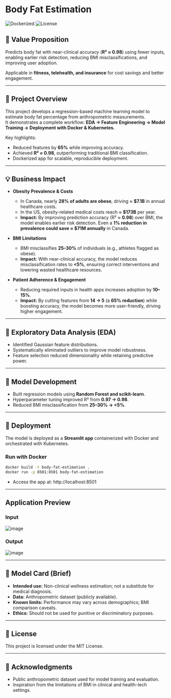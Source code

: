 # Body Fat Estimation
![Dockerized](https://img.shields.io/badge/Docker-ready-blue)
![License](https://img.shields.io/badge/License-MIT-green)

## 📌 Value Proposition
Predicts body fat with near-clinical accuracy (**R² ≈ 0.98**) using fewer inputs, enabling earlier risk detection, reducing BMI misclassifications, and improving user adoption.  

Applicable in **fitness, telehealth, and insurance** for cost savings and better engagement.

---

## 📖 Project Overview
This project develops a regression-based machine learning model to estimate body fat percentage from anthropometric measurements.  
It demonstrates a complete workflow: **EDA → Feature Engineering → Model Training → Deployment with Docker & Kubernetes.**

Key highlights:
- Reduced features by **65%** while improving accuracy.  
- Achieved **R² ≈ 0.98**, outperforming traditional BMI classification.  
- Dockerized app for scalable, reproducible deployment.  

---

## 💡 Business Impact

- **Obesity Prevalence & Costs**  
  - In Canada, nearly **28% of adults are obese**, driving ≈ **$7.1B** in annual healthcare costs.  
  - In the US, obesity-related medical costs reach ≈ **$173B** per year.  
  - **Impact:** By improving prediction accuracy (R² ≈ **0.98**) over BMI, the model enables earlier risk detection. Even a **1% reduction in prevalence could save ≈ $71M annually** in Canada.

- **BMI Limitations**  
  - BMI misclassifies **25–30%** of individuals (e.g., athletes flagged as obese).  
  - **Impact:** With near-clinical accuracy, the model reduces misclassification rates to **<5%**, ensuring correct interventions and lowering wasted healthcare resources.

- **Patient Adherence & Engagement**  
  - Reducing required inputs in health apps increases adoption by **10–15%**.  
  - **Impact:** By cutting features from **14 → 5** (a **65% reduction**) while boosting accuracy, the model becomes more user-friendly, driving higher engagement.

---

## 🔎 Exploratory Data Analysis (EDA)
- Identified Gaussian feature distributions.  
- Systematically eliminated outliers to improve model robustness.  
- Feature selection reduced dimensionality while retaining predictive power.  

---

## 🤖 Model Development
- Built regression models using **Random Forest and scikit-learn**.  
- Hyperparameter tuning improved R² from **0.97 → 0.98**.  
- Reduced BMI misclassification from **25–30% → <5%**.  

---

## 🚀 Deployment
The model is deployed as a **Streamlit app** containerized with Docker and orchestrated with Kubernetes.  

### Run with Docker
```bash
docker build -t body-fat-estimation .
docker run -p 8501:8501 body-fat-estimation
```

- Access the app at: http://localhost:8501

---

## Application Preview
### Input
![image](https://github.com/Aniket-Mahindrakar/Body-Fat-Estimation/assets/25640390/e0a2a8ba-45bd-4b7f-903f-a9e217fd82a0)

### Output
![image](https://github.com/Aniket-Mahindrakar/Body-Fat-Estimation/assets/25640390/14912c09-498d-4981-aaa4-0b0378de9f25)

---
## 📑 Model Card (Brief)
- **Intended use:** Non-clinical wellness estimation; not a substitute for medical diagnosis.
- **Data:** Anthropometric dataset (publicly available).
- **Known limits:** Performance may vary across demographics; BMI comparison caveats.
- **Ethics:** Should not be used for punitive or discriminatory purposes.

--- 

## 📜 License
This project is licensed under the MIT License.

---

## 🙌 Acknowledgments
- Public anthropometric dataset used for model training and evaluation.
- Inspiration from the limitations of BMI in clinical and health-tech settings.
